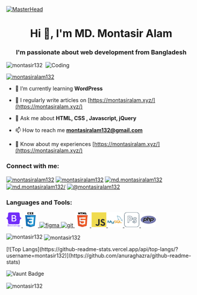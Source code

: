   [![MasterHead](https://user-images.githubusercontent.com/90236635/232446433-d5540fa2-fe28-4bb8-b929-cdb51fe61336.gif)](https://montasiralam.xyz/)

 <h1 align="center">Hi 👋, I'm MD. Montasir Alam</h1>
<h3 align="center">I'm passionate about web development from Bangladesh</h3>
<img align="right" alt="Coding" width="400" src="https://i.pinimg.com/550x/54/e3/7d/54e37d8074ebcde1d96c77d7b2a7f310.jpg">

<p align="left"> <img src="https://komarev.com/ghpvc/?username=montasir132&label=Profile%20views&color=0e75b6&style=flat" alt="montasir132" /> </p>

<p align="left"> <a href="https://twitter.com/montasiralam132" target="blank"><img src="https://img.shields.io/twitter/follow/montasiralam132?logo=twitter&style=for-the-badge" alt="montasiralam132" /></a> </p>

- 🌱 I’m currently learning **WordPress**

- 📝 I regularly write articles on [https://montasiralam.xyz/](https://montasiralam.xyz/)

- 💬 Ask me about **HTML, CSS , Javascript, jQuery**

- 📫 How to reach me **montasiralam132@gmail.com**

- 📄 Know about my experiences [https://montasiralam.xyz/](https://montasiralam.xyz/)

<h3 align="left">Connect with me:</h3>
<p align="left">
<a href="https://twitter.com/montasiralam132" target="blank"><img align="center" src="https://raw.githubusercontent.com/rahuldkjain/github-profile-readme-generator/master/src/images/icons/Social/twitter.svg" alt="montasiralam132" height="30" width="40" /></a>
<a href="https://linkedin.com/in/montasiralam132" target="blank"><img align="center" src="https://raw.githubusercontent.com/rahuldkjain/github-profile-readme-generator/master/src/images/icons/Social/linked-in-alt.svg" alt="montasiralam132" height="30" width="40" /></a>
<a href="https://fb.com/md.montasiralam132" target="blank"><img align="center" src="https://raw.githubusercontent.com/rahuldkjain/github-profile-readme-generator/master/src/images/icons/Social/facebook.svg" alt="md.montasiralam132" height="30" width="40" /></a>
<a href="https://instagram.com/md.montasiralam132/" target="blank"><img align="center" src="https://raw.githubusercontent.com/rahuldkjain/github-profile-readme-generator/master/src/images/icons/Social/instagram.svg" alt="md.montasiralam132/" height="30" width="40" /></a>
<a href="https://www.youtube.com/c/montasiralam132" target="blank"><img align="center" src="https://raw.githubusercontent.com/rahuldkjain/github-profile-readme-generator/master/src/images/icons/Social/youtube.svg" alt="@montasiralam132" height="30" width="40" /></a>
</p>

<h3 align="left">Languages and Tools:</h3>
<p align="left"> <a href="https://getbootstrap.com" target="_blank" rel="noreferrer"> <img src="https://raw.githubusercontent.com/devicons/devicon/master/icons/bootstrap/bootstrap-plain-wordmark.svg" alt="bootstrap" width="40" height="40"/> </a> <a href="https://www.w3schools.com/css/" target="_blank" rel="noreferrer"> <img src="https://raw.githubusercontent.com/devicons/devicon/master/icons/css3/css3-original-wordmark.svg" alt="css3" width="40" height="40"/> </a> <a href="https://www.figma.com/" target="_blank" rel="noreferrer"> <img src="https://www.vectorlogo.zone/logos/figma/figma-icon.svg" alt="figma" width="40" height="40"/> </a> <a href="https://git-scm.com/" target="_blank" rel="noreferrer"> <img src="https://www.vectorlogo.zone/logos/git-scm/git-scm-icon.svg" alt="git" width="40" height="40"/> </a> <a href="https://www.w3.org/html/" target="_blank" rel="noreferrer"> <img src="https://raw.githubusercontent.com/devicons/devicon/master/icons/html5/html5-original-wordmark.svg" alt="html5" width="40" height="40"/> </a> <a href="https://developer.mozilla.org/en-US/docs/Web/JavaScript" target="_blank" rel="noreferrer"> <img src="https://raw.githubusercontent.com/devicons/devicon/master/icons/javascript/javascript-original.svg" alt="javascript" width="40" height="40"/> </a> <a href="https://www.mysql.com/" target="_blank" rel="noreferrer"> <img src="https://raw.githubusercontent.com/devicons/devicon/master/icons/mysql/mysql-original-wordmark.svg" alt="mysql" width="40" height="40"/> </a> <a href="https://www.photoshop.com/en" target="_blank" rel="noreferrer"> <img src="https://raw.githubusercontent.com/devicons/devicon/master/icons/photoshop/photoshop-line.svg" alt="photoshop" width="40" height="40"/> </a> <a href="https://www.php.net" target="_blank" rel="noreferrer"> <img src="https://raw.githubusercontent.com/devicons/devicon/master/icons/php/php-original.svg" alt="php" width="40" height="40"/> </a> </p>

<p><img align="left" src="https://github-readme-stats.vercel.app/api/top-langs?username=montasir132&show_icons=true&locale=en&layout=compact" alt="montasir132" /></p>

<p>&nbsp;<img align="center" src="https://github-readme-stats.vercel.app/api?username=montasir132&show_icons=true&locale=en" alt="montasir132" /></p>
[![Top Langs](https://github-readme-stats.vercel.app/api/top-langs/?username=montasir132)](https://github.com/anuraghazra/github-readme-stats)

![Vaunt Badge](https://api.vaunt.dev/v1/github/entities/montasir132/contributions?format=svg&private=true)  

<p><img align="center" src="https://github-readme-streak-stats.herokuapp.com/?user=montasir132&" alt="montasir132" /></p>

